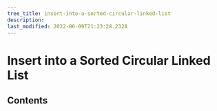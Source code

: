 ```yaml
---
tree_title: insert-into-a-sorted-circular-linked-list
description: 
last_modified: 2022-06-09T21:23:28.2328
---
```


# Insert into a Sorted Circular Linked List

## Contents
